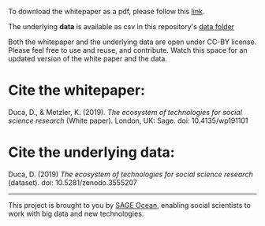 To download the whitepaper as a pdf, please follow this [link](https://uk.sagepub.com/en-gb/eur/technologies-for-social-science-research).

The underlying **data** is available as csv in this repository's [data folder](https://github.com/danielagduca/SAGE_tools_social_science/blob/master/data/master_tools_sep19.csv) 

Both the whitepaper and the underlying data are open under CC-BY license. Please feel free to use and reuse, and contribute. Watch this space for an updated version of the white paper and the data.

# Cite the whitepaper:
Duca, D., & Metzler, K. (2019). *The ecosystem of technologies for social science research* (White paper). London, UK:
Sage. doi: 10.4135/wp191101

# Cite the underlying data:
Duca, D. (2019) *The ecosystem of technologies for social science research* (dataset). doi: 10.5281/zenodo.3555207

----

This project is brought to you by [SAGE Ocean](https://ocean.sagepub.com/), enabling social scientists to work with big data and new technologies. 
